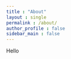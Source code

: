 ```yaml
---
title : "About"
layout : single
permalink : /about/
author_profile : false
sidebar_main : false
---
```


Hello